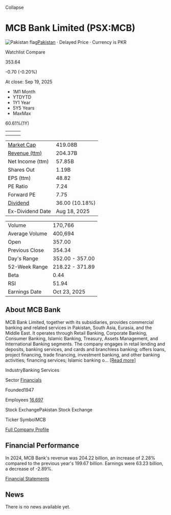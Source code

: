 Collapse

# MCB Bank Limited (PSX:MCB)

![Pakistan flag](https://stockanalysis.com/img/flags/pakistan.svg)[Pakistan](https://stockanalysis.com/list/pakistan-stock-exchange/) · Delayed Price · Currency is PKR

Watchlist Compare

353.64

-0.70 (-0.20%)

At close: Sep 19, 2025

- 1M1 Month
- YTDYTD
- 1Y1 Year
- 5Y5 Years
- MaxMax

60.61%(1Y)

|     |     |     |
| --- | --- | --- |
|  |  |  |
|  |  |  |

|     |     |
| --- | --- |
| [Market Cap](https://stockanalysis.com/quote/psx/MCB/market-cap/) | 419.08B |
| [Revenue (ttm)](https://stockanalysis.com/quote/psx/MCB/revenue/) | 204.37B |
| Net Income (ttm) | 57.85B |
| Shares Out | 1.19B |
| EPS (ttm) | 48.82 |
| PE Ratio | 7.24 |
| Forward PE | 7.75 |
| [Dividend](https://stockanalysis.com/quote/psx/MCB/dividend/) | 36.00 (10.18%) |
| Ex-Dividend Date | Aug 18, 2025 |

|     |     |
| --- | --- |
| Volume | 170,766 |
| Average Volume | 400,694 |
| Open | 357.00 |
| Previous Close | 354.34 |
| Day's Range | 352.00 - 357.00 |
| 52-Week Range | 218.22 - 371.89 |
| Beta | 0.44 |
| RSI | 51.94 |
| Earnings Date | Oct 23, 2025 |

## About MCB Bank

MCB Bank Limited, together with its subsidiaries, provides commercial banking and related services in Pakistan, South Asia, Eurasia, and the Middle East. It operates through Retail Banking, Corporate Banking, Consumer Banking, Islamic Banking, Treasury, Assets Management, and International Banking segments. The company engages in retail lending and deposits, banking services, and cards and branchless banking; offers loans, project financing, trade financing, investment banking, and other banking activities; financing services; Islamic banking o... [\[Read more\]](https://stockanalysis.com/quote/psx/MCB/company/ "View company profile")

IndustryBanking Services

Sector [Financials](https://stockanalysis.com/stocks/sector/financials/)

Founded1947

Employees [16,697](https://stockanalysis.com/quote/psx/MCB/employees/)

Stock ExchangePakistan Stock Exchange

Ticker SymbolMCB

[Full Company Profile](https://stockanalysis.com/quote/psx/MCB/company/)

## Financial Performance

In 2024, MCB Bank's revenue was 204.22 billion, an increase of 2.28% compared to the previous year's 199.67 billion. Earnings were 63.23 billion, a decrease of -2.89%.

[Financial Statements](https://stockanalysis.com/quote/psx/MCB/financials/)

## News

There is no news available yet.